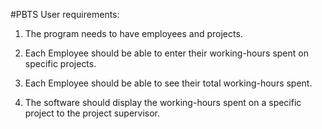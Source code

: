 #PBTS 
User requirements:

1. The program needs to have employees and projects.

2. Each Employee should be able to enter their working-hours spent on specific projects.

3. Each Employee should be able to see their total working-hours spent.

4. The software should display the working-hours spent on a specific project to the project supervisor.

